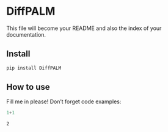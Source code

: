 # DiffPALM

<!-- WARNING: THIS FILE WAS AUTOGENERATED! DO NOT EDIT! -->

This file will become your README and also the index of your
documentation.

## Install

``` sh
pip install DiffPALM
```

## How to use

Fill me in please! Don’t forget code examples:

``` python
1+1
```

    2
